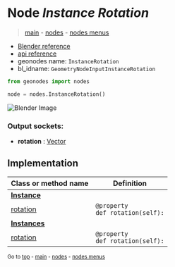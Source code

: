 # Node *Instance Rotation*

> [main](../index.md) - [nodes](nodes.md) - [nodes menus](nodes_menus.md)

- [Blender reference](https://docs.blender.org/manual/en/latest/modeling/geometry_nodes/instances/instance_rotation.html)
- [api reference](https://docs.blender.org/api/current/bpy.types.GeometryNodeInputInstanceRotation.html)
- geonodes name: `InstanceRotation`
- bl_idname: `GeometryNodeInputInstanceRotation`

```python
from geonodes import nodes

node = nodes.InstanceRotation()
```

![Blender Image](https://docs.blender.org/manual/en/latest/_images/node-types_GeometryNodeInputInstanceRotation.webp)

### Output sockets:

- **rotation** : [Vector](Vector.md)

## Implementation

| Class or method name | Definition |
|----------------------|------------|
| **[Instance](Instance.md)** |
| [rotation](Instance.md#rotation) | `@property`<br> `def rotation(self):` |
| **[Instances](Instances.md)** |
| [rotation](Instances.md#rotation) | `@property`<br> `def rotation(self):` |

<sub>Go to [top](#node-Instance-Rotation) - [main](../index.md) - [nodes](nodes.md) - [nodes menus](nodes_menus.md)</sub>

